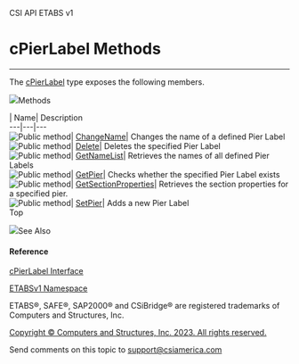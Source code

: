 ﻿

CSI API ETABS v1

# cPierLabel Methods  
  
---  
  
The [cPierLabel](478b791d-9607-9f60-d842-286490005236.htm) type exposes the
following members.

![](../icons/SectionExpanded.png)Methods

| Name| Description  
---|---|---  
![Public method](../icons/pubmethod.gif)|
[ChangeName](3399e9e3-10a5-f0df-9976-3fe3f5699d3d.htm)|  Changes the name of a
defined Pier Label  
![Public method](../icons/pubmethod.gif)|
[Delete](190cbfe9-7493-b675-0afc-6d9cb4ad313a.htm)|  Deletes the specified
Pier Label  
![Public method](../icons/pubmethod.gif)|
[GetNameList](d274ae33-8267-cfab-9168-197eedcb8bea.htm)|  Retrieves the names
of all defined Pier Labels  
![Public method](../icons/pubmethod.gif)|
[GetPier](b20e5220-c96e-3f4e-f1fd-9ca951e43633.htm)|  Checks whether the
specified Pier Label exists  
![Public method](../icons/pubmethod.gif)|
[GetSectionProperties](afe72798-64ed-792b-6afd-924cf55ed31e.htm)|  Retrieves
the section properties for a specified pier.  
![Public method](../icons/pubmethod.gif)|
[SetPier](ea493609-b20d-b189-b580-c048f0e36756.htm)|  Adds a new Pier Label  
Top

![](../icons/SectionExpanded.png)See Also

#### Reference

[cPierLabel Interface](478b791d-9607-9f60-d842-286490005236.htm)

[ETABSv1 Namespace](2780f1b8-2033-5289-2298-1cdb2a7508d9.htm)

ETABS®, SAFE®, SAP2000® and CSiBridge® are registered trademarks of Computers
and Structures, Inc.  

[Copyright © Computers and Structures, Inc. 2023. All rights
reserved.](http://www.csiamerica.com)

Send comments on this topic to
[support@csiamerica.com](mailto:support%40csiamerica.com?Subject=CSI%20API%20ETABS%20v1)

